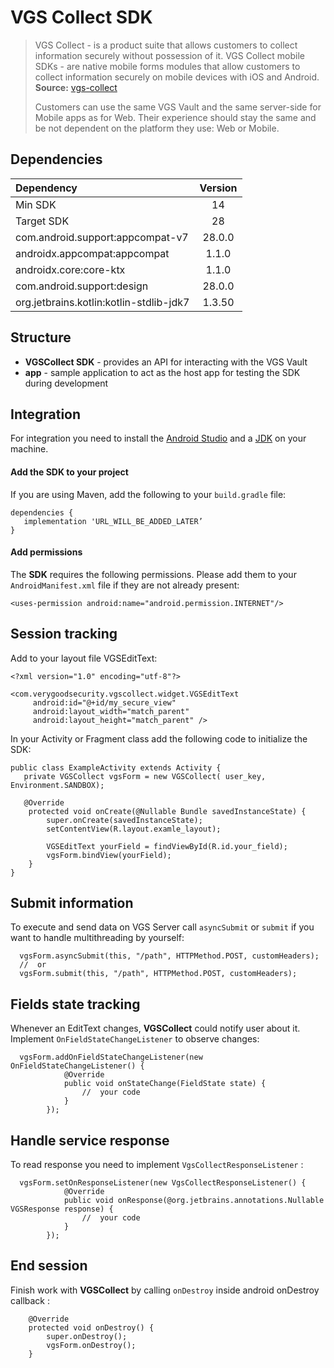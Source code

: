 # VGS Collect SDK 

>VGS Collect - is a product suite that allows customers to collect information securely without possession of it. VGS Collect mobile SDKs - are native mobile forms modules that allow customers to collect information securely on mobile devices with iOS and Android. **Source:** [vgs-collect](https://www.verygoodsecurity.com/docs/vgs-collect/index)
>
>Customers can use the same VGS Vault and the same server-side for Mobile apps as for Web. Their experience should stay the same and be not dependent on the platform they use: Web or Mobile.

## Dependencies

| Dependency | Version |
| :--- | :---: |
| Min SDK | 14 |
| Target SDK | 28 |
| com.android.support:appcompat-v7 | 28.0.0 |
| androidx.appcompat:appcompat | 1.1.0 |
| androidx.core:core-ktx | 1.1.0 |
| com.android.support:design | 28.0.0 |
| org.jetbrains.kotlin:kotlin-stdlib-jdk7 | 1.3.50 |

## Structure
* **VGSCollect SDK** - provides an API for interacting with the VGS Vault
* **app** - sample application to act as the host app for testing the SDK during development

## Integration 
For integration you need to install the [Android Studio](http://developer.android.com/sdk/index.html) and a [JDK](http://www.oracle.com/technetwork/java/javase/downloads/jdk8-downloads-2133151.html) on your machine.

#### Add the SDK to your project
If you are using Maven, add the following to your `build.gradle` file:
```
dependencies {
   implementation 'URL_WILL_BE_ADDED_LATER’
}
```
#### Add permissions
The **SDK** requires the following permissions. Please add them to your `AndroidManifest.xml` file if they are not already present:
```
<uses-permission android:name="android.permission.INTERNET"/>
```

## Session tracking
Add to your layout file VGSEditText:
```
<?xml version="1.0" encoding="utf-8"?>

<com.verygoodsecurity.vgscollect.widget.VGSEditText
  	 android:id="@+id/my_secure_view"
   	 android:layout_width="match_parent"
  	 android:layout_height="match_parent" />
```

In your Activity or Fragment class add the following code to initialize the SDK:
```
public class ExampleActivity extends Activity {
   private VGSCollect vgsForm = new VGSCollect( user_key, Environment.SANDBOX);
   
   @Override
    protected void onCreate(@Nullable Bundle savedInstanceState) {
        super.onCreate(savedInstanceState);
        setContentView(R.layout.examle_layout);
        
        VGSEditText yourField = findViewById(R.id.your_field);
        vgsForm.bindView(yourField);
    }
}
```

## Submit information
To execute and send data on VGS Server call `asyncSubmit` or `submit` if you want to handle multithreading by yourself:
```
  vgsForm.asyncSubmit(this, "/path", HTTPMethod.POST, customHeaders);
  //  or
  vgsForm.submit(this, "/path", HTTPMethod.POST, customHeaders);
```

## Fields state tracking
Whenever an EditText changes, **VGSCollect** could notify user about it. Implement `OnFieldStateChangeListener` to observe changes:
```
  vgsForm.addOnFieldStateChangeListener(new OnFieldStateChangeListener() {
            @Override
            public void onStateChange(FieldState state) {
                //  your code
            }
        });
```

## Handle service response
To read response you need to implement `VgsCollectResponseListener` :
```
  vgsForm.setOnResponseListener(new VgsCollectResponseListener() {
            @Override
            public void onResponse(@org.jetbrains.annotations.Nullable VGSResponse response) {
                //  your code
            }
        });
```

## End session
Finish work with **VGSCollect** by calling `onDestroy` inside android onDestroy callback :
```
    @Override
    protected void onDestroy() {
        super.onDestroy();
        vgsForm.onDestroy();
    }
 ```

